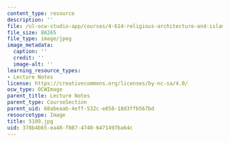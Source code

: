 ```yaml
---
content_type: resource
description: ''
file: /ol-ocw-studio-app/courses/4-614-religious-architecture-and-islamic-cultures-fall-2002/378b4b65ea48f08747406471497ba64c_5109.jpg
file_size: 86265
file_type: image/jpeg
image_metadata:
  caption: ''
  credit: ''
  image-alt: ''
learning_resource_types:
- Lecture Notes
license: https://creativecommons.org/licenses/by-nc-sa/4.0/
ocw_type: OCWImage
parent_title: Lecture Notes
parent_type: CourseSection
parent_uid: 68abeaab-4eff-532c-e858-18d3ffb567bd
resourcetype: Image
title: 5109.jpg
uid: 378b4b65-ea48-f087-4740-6471497ba64c
---
```

